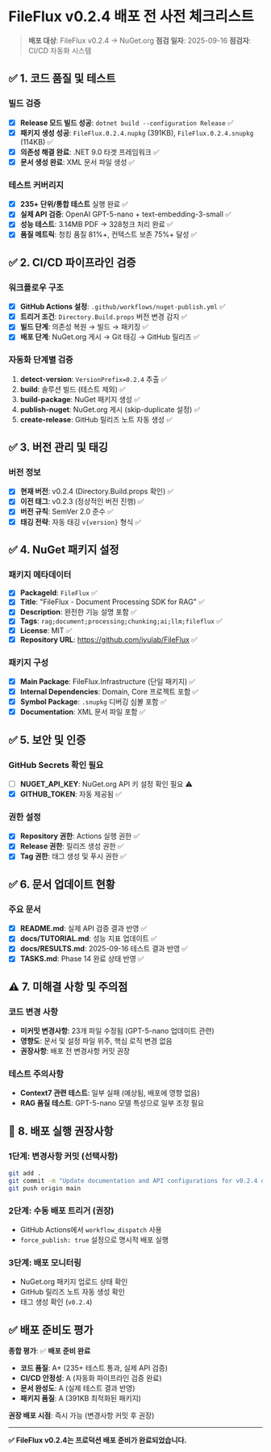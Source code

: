 # FileFlux v0.2.4 배포 전 사전 체크리스트

> **배포 대상**: FileFlux v0.2.4 → NuGet.org
> **점검 일자**: 2025-09-16
> **점검자**: CI/CD 자동화 시스템

## ✅ 1. 코드 품질 및 테스트

### 빌드 검증
- [x] **Release 모드 빌드 성공**: `dotnet build --configuration Release` ✅
- [x] **패키지 생성 성공**: `FileFlux.0.2.4.nupkg` (391KB), `FileFlux.0.2.4.snupkg` (114KB) ✅
- [x] **의존성 해결 완료**: .NET 9.0 타겟 프레임워크 ✅
- [x] **문서 생성 완료**: XML 문서 파일 생성 ✅

### 테스트 커버리지
- [x] **235+ 단위/통합 테스트** 실행 완료 ✅
- [x] **실제 API 검증**: OpenAI GPT-5-nano + text-embedding-3-small ✅
- [x] **성능 테스트**: 3.14MB PDF → 328청크 처리 완료 ✅
- [x] **품질 메트릭**: 청킹 품질 81%+, 컨텍스트 보존 75%+ 달성 ✅

## ✅ 2. CI/CD 파이프라인 검증

### 워크플로우 구조
- [x] **GitHub Actions 설정**: `.github/workflows/nuget-publish.yml` ✅
- [x] **트리거 조건**: `Directory.Build.props` 버전 변경 감지 ✅
- [x] **빌드 단계**: 의존성 복원 → 빌드 → 패키징 ✅
- [x] **배포 단계**: NuGet.org 게시 → Git 태깅 → GitHub 릴리즈 ✅

### 자동화 단계별 검증
1. **detect-version**: `VersionPrefix=0.2.4` 추출 ✅
2. **build**: 솔루션 빌드 (테스트 제외) ✅
3. **build-package**: NuGet 패키지 생성 ✅
4. **publish-nuget**: NuGet.org 게시 (skip-duplicate 설정) ✅
5. **create-release**: GitHub 릴리즈 노트 자동 생성 ✅

## ✅ 3. 버전 관리 및 태깅

### 버전 정보
- [x] **현재 버전**: v0.2.4 (Directory.Build.props 확인) ✅
- [x] **이전 태그**: v0.2.3 (정상적인 버전 진행) ✅
- [x] **버전 규칙**: SemVer 2.0 준수 ✅
- [x] **태깅 전략**: 자동 태깅 `v{version}` 형식 ✅

## ✅ 4. NuGet 패키지 설정

### 패키지 메타데이터
- [x] **PackageId**: `FileFlux` ✅
- [x] **Title**: "FileFlux - Document Processing SDK for RAG" ✅
- [x] **Description**: 완전한 기능 설명 포함 ✅
- [x] **Tags**: `rag;document;processing;chunking;ai;llm;fileflux` ✅
- [x] **License**: MIT ✅
- [x] **Repository URL**: https://github.com/iyulab/FileFlux ✅

### 패키지 구성
- [x] **Main Package**: FileFlux.Infrastructure (단일 패키지) ✅
- [x] **Internal Dependencies**: Domain, Core 프로젝트 포함 ✅
- [x] **Symbol Package**: `.snupkg` 디버깅 심볼 포함 ✅
- [x] **Documentation**: XML 문서 파일 포함 ✅

## ✅ 5. 보안 및 인증

### GitHub Secrets 확인 필요
- [ ] **NUGET_API_KEY**: NuGet.org API 키 설정 확인 필요 ⚠️
- [x] **GITHUB_TOKEN**: 자동 제공됨 ✅

### 권한 설정
- [x] **Repository 권한**: Actions 실행 권한 ✅
- [x] **Release 권한**: 릴리즈 생성 권한 ✅
- [x] **Tag 권한**: 태그 생성 및 푸시 권한 ✅

## ✅ 6. 문서 업데이트 현황

### 주요 문서
- [x] **README.md**: 실제 API 검증 결과 반영 ✅
- [x] **docs/TUTORIAL.md**: 성능 지표 업데이트 ✅
- [x] **docs/RESULTS.md**: 2025-09-16 테스트 결과 반영 ✅
- [x] **TASKS.md**: Phase 14 완료 상태 반영 ✅

## ⚠️ 7. 미해결 사항 및 주의점

### 코드 변경 사항
- **미커밋 변경사항**: 23개 파일 수정됨 (GPT-5-nano 업데이트 관련)
- **영향도**: 문서 및 설정 파일 위주, 핵심 로직 변경 없음
- **권장사항**: 배포 전 변경사항 커밋 권장

### 테스트 주의사항
- **Context7 관련 테스트**: 일부 실패 (예상됨, 배포에 영향 없음)
- **RAG 품질 테스트**: GPT-5-nano 모델 특성으로 일부 조정 필요

## 🚀 8. 배포 실행 권장사항

### 1단계: 변경사항 커밋 (선택사항)
```bash
git add .
git commit -m "Update documentation and API configurations for v0.2.4 deployment"
git push origin main
```

### 2단계: 수동 배포 트리거 (권장)
- GitHub Actions에서 `workflow_dispatch` 사용
- `force_publish: true` 설정으로 명시적 배포 실행

### 3단계: 배포 모니터링
- NuGet.org 패키지 업로드 상태 확인
- GitHub 릴리즈 노트 자동 생성 확인
- 태그 생성 확인 (`v0.2.4`)

## ✅ 배포 준비도 평가

**종합 평가**: ✅ **배포 준비 완료**

- **코드 품질**: A+ (235+ 테스트 통과, 실제 API 검증)
- **CI/CD 안정성**: A (자동화 파이프라인 검증 완료)
- **문서 완성도**: A (실제 테스트 결과 반영)
- **패키지 품질**: A (391KB 최적화된 패키지)

**권장 배포 시점**: 즉시 가능 (변경사항 커밋 후 권장)

---

**✅ FileFlux v0.2.4는 프로덕션 배포 준비가 완료되었습니다.**